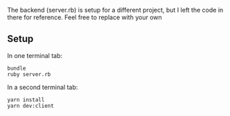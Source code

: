 
The backend (server.rb) is setup for a different project, but I left the code in there for reference. Feel free to replace with your own

## Setup 
In one terminal tab: 
```
bundle
ruby server.rb
```

In a second terminal tab:
```
yarn install
yarn dev:client
```